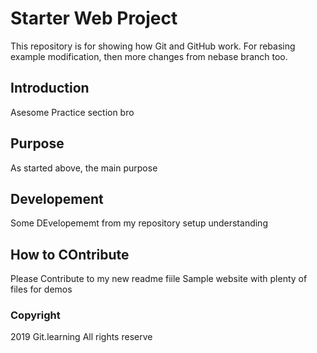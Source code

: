 # Starter Web Project
This repository is for showing how Git and GitHub work.
For rebasing example modification, then more changes from nebase branch too.
## Introduction
Asesome Practice section bro
## Purpose
As started above, the main purpose
## Developement
Some DEvelopememt  from my repository setup understanding 
## How to COntribute 

Please Contribute to my new readme fiile
Sample website with plenty of files for demos
### Copyright
2019 Git.learning All rights reserve